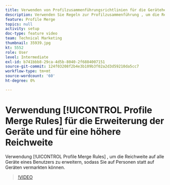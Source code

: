 ```yaml
---
title: Verwenden von Profilzusammenführungsrichtlinien für die Geräteherweiterung und eine höhere Reichweite
description: Verwenden Sie Regeln zur Profilzusammenführung , um die Reichweite auf alle Geräte eines Benutzers zu erweitern, sodass Sie auf Personen statt auf Geräten vermarkten können.
feature: Profile Merge
topics: null
activity: setup
doc-type: feature video
team: Technical Marketing
thumbnail: 35939.jpg
kt: 5552
role: User
level: Intermediate
exl-id: b741bbb8-29ca-4d5b-8040-2f6884007151
source-git-commit: 124f03208f2b4e3b109b3f02a2d3d59210da5cc7
workflow-type: tm+mt
source-wordcount: '60'
ht-degree: 0%

---
```


# Verwendung [!UICONTROL Profile Merge Rules] für die Erweiterung der Geräte und für eine höhere Reichweite

Verwendung [!UICONTROL Profile Merge Rules] , um die Reichweite auf alle Geräte eines Benutzers zu erweitern, sodass Sie auf Personen statt auf Geräten vermarkten können.

>[!VIDEO](https://video.tv.adobe.com/v/35939/?quality=12&learn=on)
